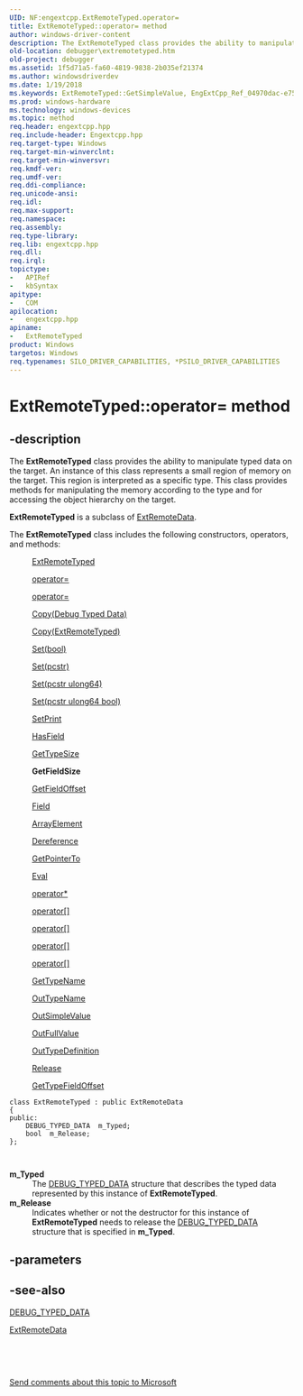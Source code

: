 ```yaml
---
UID: NF:engextcpp.ExtRemoteTyped.operator=
title: ExtRemoteTyped::operator= method
author: windows-driver-content
description: The ExtRemoteTyped class provides the ability to manipulate typed data on the target.
old-location: debugger\extremotetyped.htm
old-project: debugger
ms.assetid: 1f5d71a5-fa60-4819-9838-2b035ef21374
ms.author: windowsdriverdev
ms.date: 1/19/2018
ms.keywords: ExtRemoteTyped::GetSimpleValue, EngExtCpp_Ref_04970dac-e759-4a04-a1e0-8dab752c1418.xml, GetSimpleValue, ExtRemoteTyped class [Windows Debugging], ExtRemoteTyped::Clear, debugger.extremotetyped, ExtRemoteTyped, ExtRemoteTyped class [Windows Debugging], described, operator=, engextcpp/ExtRemoteTyped, ExtRemoteTyped::ErtIoctl, ExtRemoteTyped::operator=, ErtIoctl, ExtRemoteTyped::Copy, Clear, Copy
ms.prod: windows-hardware
ms.technology: windows-devices
ms.topic: method
req.header: engextcpp.hpp
req.include-header: Engextcpp.hpp
req.target-type: Windows
req.target-min-winverclnt: 
req.target-min-winversvr: 
req.kmdf-ver: 
req.umdf-ver: 
req.ddi-compliance: 
req.unicode-ansi: 
req.idl: 
req.max-support: 
req.namespace: 
req.assembly: 
req.type-library: 
req.lib: engextcpp.hpp
req.dll: 
req.irql: 
topictype: 
-	APIRef
-	kbSyntax
apitype: 
-	COM
apilocation: 
-	engextcpp.hpp
apiname: 
-	ExtRemoteTyped
product: Windows
targetos: Windows
req.typenames: SILO_DRIVER_CAPABILITIES, *PSILO_DRIVER_CAPABILITIES
---
```


# ExtRemoteTyped::operator= method


## -description


The <b>ExtRemoteTyped</b> class provides the ability to manipulate typed data on the target.  An instance of this class represents a small region of memory on the target. This region is interpreted as a specific type.  This class provides methods for manipulating the memory according to the type and for accessing the object hierarchy on the target.

<b>ExtRemoteTyped</b> is a subclass of <a href="..\engextcpp\nl-engextcpp-extremotedata.md">ExtRemoteData</a>.

The <b>ExtRemoteTyped</b> class includes the following constructors, operators, and methods:
<dl>
<dd>

<a href="https://msdn.microsoft.com/library/windows/hardware/ff544162">ExtRemoteTyped</a>


</dd>
<dd>

<a href="..\engextcpp\nf-engextcpp-extbuffer-operator=.md">operator=</a>


</dd>
<dd>

<a href="..\engextcpp\nf-engextcpp-extbuffer-operator=.md">operator=</a>


</dd>
<dd>

<a href="..\engextcpp\nf-engextcpp-extbuffer-copy.md">Copy(Debug Typed Data)</a>


</dd>
<dd>

<a href="..\engextcpp\nf-engextcpp-extbuffer-copy.md">Copy(ExtRemoteTyped)</a>


</dd>
<dd>

<a href="..\engextcpp\nf-engextcpp-extbuffer-set.md">Set(bool)</a>


</dd>
<dd>

<a href="..\engextcpp\nf-engextcpp-extbuffer-set.md">Set(pcstr)</a>


</dd>
<dd>

<a href="..\engextcpp\nf-engextcpp-extbuffer-set.md">Set(pcstr ulong64)</a>


</dd>
<dd>

<a href="..\engextcpp\nf-engextcpp-extbuffer-set.md">Set(pcstr ulong64 bool)</a>


</dd>
<dd>

<a href="https://msdn.microsoft.com/ae478779-8ec1-4a50-a37c-3017aca2c912">SetPrint</a>


</dd>
<dd>

<a href="https://msdn.microsoft.com/c206d8e7-1a90-4866-868b-20275a52e2dd">HasField</a>


</dd>
<dd>

<a href="https://msdn.microsoft.com/library/windows/hardware/ff549457">GetTypeSize</a>


</dd>
<dd>
<b>GetFieldSize</b>

</dd>
<dd>

<a href="https://msdn.microsoft.com/library/windows/hardware/ff546758">GetFieldOffset</a>


</dd>
<dd>

<a href="https://msdn.microsoft.com/be662551-c4d3-4979-8a9b-c913fb6bd336">Field</a>


</dd>
<dd>

<a href="https://msdn.microsoft.com/abe43441-3e00-4d85-ae84-dd738303ab1b">ArrayElement</a>


</dd>
<dd>

<a href="https://msdn.microsoft.com/27a90926-95f4-43cd-b8d1-1b60ad23d737">Dereference</a>


</dd>
<dd>

<a href="https://msdn.microsoft.com/1f237e8a-c0d3-4812-a96d-4cdc6f8e31df">GetPointerTo</a>


</dd>
<dd>

<a href="https://msdn.microsoft.com/library/windows/hardware/hh439396">Eval</a>


</dd>
<dd>

<a href="https://msdn.microsoft.com/f7a63a6a-24fa-4c93-ac2e-c44f7984a2c8">operator*</a>


</dd>
<dd>

<a href="..\engextcpp\nf-engextcpp-extremotetyped-operator[].md">operator[]</a>


</dd>
<dd>

<a href="..\engextcpp\nf-engextcpp-extremotetyped-operator[].md">operator[]</a>


</dd>
<dd>

<a href="..\engextcpp\nf-engextcpp-extremotetyped-operator[].md">operator[]</a>


</dd>
<dd>

<a href="..\engextcpp\nf-engextcpp-extremotetyped-operator[].md">operator[]</a>


</dd>
<dd>

<a href="https://msdn.microsoft.com/library/windows/hardware/ff549408">GetTypeName</a>


</dd>
<dd>

<a href="https://msdn.microsoft.com/fda88a3d-4cdf-4be1-87a7-29e312453686">OutTypeName</a>


</dd>
<dd>

<a href="https://msdn.microsoft.com/e9c11c07-bd4a-4d49-a820-4617be691c80">OutSimpleValue</a>


</dd>
<dd>

<a href="https://msdn.microsoft.com/8f5b3e8b-1b01-4a14-b472-cb5de82e869a">OutFullValue</a>


</dd>
<dd>

<a href="https://msdn.microsoft.com/f7d24a3b-b5a8-4924-85d9-8bf7983b95fa">OutTypeDefinition</a>


</dd>
<dd>

<a href="https://msdn.microsoft.com/041f585a-bc1f-4413-9d68-ae18969e4d75">Release</a>


</dd>
<dd>

<a href="https://msdn.microsoft.com/5f966bf0-2dc3-4422-bfec-09d1b136f9f0">GetTypeFieldOffset</a>


</dd>
</dl><pre class="syntax" xml:space="preserve"><code>class ExtRemoteTyped : public ExtRemoteData
{
public:
    DEBUG_TYPED_DATA  m_Typed;
    bool  m_Release;
};


</code></pre>
<dl>
<dt><a id="m_Typed"></a><a id="m_typed"></a><a id="M_TYPED"></a><b>m_Typed</b></dt>
<dd>
The <a href="..\wdbgexts\ns-wdbgexts-_debug_typed_data.md">DEBUG_TYPED_DATA</a> structure that describes the typed data represented by this instance of <b>ExtRemoteTyped</b>.

</dd>
<dt><a id="m_Release"></a><a id="m_release"></a><a id="M_RELEASE"></a><b>m_Release</b></dt>
<dd>
Indicates whether or not the destructor for this instance of <b>ExtRemoteTyped</b> needs to release the <a href="..\wdbgexts\ns-wdbgexts-_debug_typed_data.md">DEBUG_TYPED_DATA</a> structure that is specified in <b>m_Typed</b>.

</dd>
</dl>

## -parameters


## -see-also

<a href="..\wdbgexts\ns-wdbgexts-_debug_typed_data.md">DEBUG_TYPED_DATA</a>

<a href="..\engextcpp\nl-engextcpp-extremotedata.md">ExtRemoteData</a>

 

 

<a href="mailto:wsddocfb@microsoft.com?subject=Documentation%20feedback [debugger\debugger]:%20ExtRemoteTyped class%20 RELEASE:%20(1/19/2018)&amp;body=%0A%0APRIVACY STATEMENT%0A%0AWe use your feedback to improve the documentation. We don't use your email address for any other purpose, and we'll remove your email address from our system after the issue that you're reporting is fixed. While we're working to fix this issue, we might send you an email message to ask for more info. Later, we might also send you an email message to let you know that we've addressed your feedback.%0A%0AFor more info about Microsoft's privacy policy, see http://privacy.microsoft.com/en-us/default.aspx." title="Send comments about this topic to Microsoft">Send comments about this topic to Microsoft</a>


